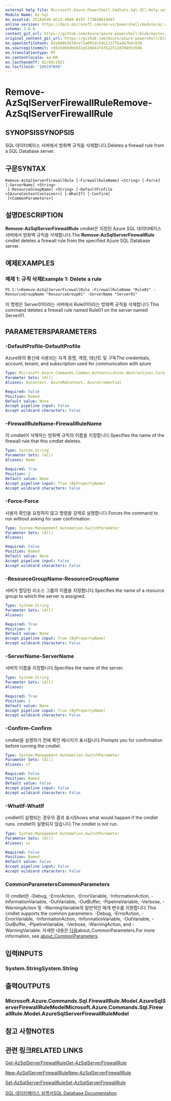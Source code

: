 ```yaml
---
external help file: Microsoft.Azure.PowerShell.Cmdlets.Sql.dll-Help.xml
Module Name: Az.Sql
ms.assetid: 251A4546-AC23-4880-B197-773B1B814607
online version: https://docs.microsoft.com/en-us/powershell/module/az.sql/remove-azsqlserverfirewallrule
schema: 2.0.0
content_git_url: https://github.com/Azure/azure-powershell/blob/master/src/Sql/Sql/help/Remove-AzSqlServerFirewallRule.md
original_content_git_url: https://github.com/Azure/azure-powershell/blob/master/src/Sql/Sql/help/Remove-AzSqlServerFirewallRule.md
ms.openlocfilehash: 83a68863b3dce71a091dc5de11377bade7bdc638
ms.sourcegitcommit: c05d3d669b5631e526841f47b22513d78495350b
ms.translationtype: MT
ms.contentlocale: ko-KR
ms.lasthandoff: 02/09/2021
ms.locfileid: "100197668"
---
```

# <span data-ttu-id="a84e6-101">Remove-AzSqlServerFirewallRule</span><span class="sxs-lookup"><span data-stu-id="a84e6-101">Remove-AzSqlServerFirewallRule</span></span>

## <span data-ttu-id="a84e6-102">SYNOPSIS</span><span class="sxs-lookup"><span data-stu-id="a84e6-102">SYNOPSIS</span></span>
<span data-ttu-id="a84e6-103">SQL 데이터베이스 서버에서 방화벽 규칙을 삭제합니다.</span><span class="sxs-lookup"><span data-stu-id="a84e6-103">Deletes a firewall rule from a SQL Database server.</span></span>

## <span data-ttu-id="a84e6-104">구문</span><span class="sxs-lookup"><span data-stu-id="a84e6-104">SYNTAX</span></span>

```
Remove-AzSqlServerFirewallRule [-FirewallRuleName] <String> [-Force] [-ServerName] <String>
 [-ResourceGroupName] <String> [-DefaultProfile <IAzureContextContainer>] [-WhatIf] [-Confirm]
 [<CommonParameters>]
```

## <span data-ttu-id="a84e6-105">설명</span><span class="sxs-lookup"><span data-stu-id="a84e6-105">DESCRIPTION</span></span>
<span data-ttu-id="a84e6-106">**Remove-AzSqlServerFirewallRule** cmdlet은 지정된 Azure SQL 데이터베이스 서버에서 방화벽 규칙을 삭제합니다.</span><span class="sxs-lookup"><span data-stu-id="a84e6-106">The **Remove-AzSqlServerFirewallRule** cmdlet deletes a firewall rule from the specified Azure SQL Database server.</span></span>

## <span data-ttu-id="a84e6-107">예제</span><span class="sxs-lookup"><span data-stu-id="a84e6-107">EXAMPLES</span></span>

### <span data-ttu-id="a84e6-108">예제 1: 규칙 삭제</span><span class="sxs-lookup"><span data-stu-id="a84e6-108">Example 1: Delete a rule</span></span>
```
PS C:\>Remove-AzSqlServerFirewallRule -FirewallRuleName "Rule01" -ResourceGroupName "ResourceGroup01" -ServerName "Server01"
```

<span data-ttu-id="a84e6-109">이 명령은 Server01이라는 서버에서 Rule01이라는 방화벽 규칙을 삭제합니다.</span><span class="sxs-lookup"><span data-stu-id="a84e6-109">This command deletes a firewall rule named Rule01 on the server named Server01.</span></span>

## <span data-ttu-id="a84e6-110">PARAMETERS</span><span class="sxs-lookup"><span data-stu-id="a84e6-110">PARAMETERS</span></span>

### <span data-ttu-id="a84e6-111">-DefaultProfile</span><span class="sxs-lookup"><span data-stu-id="a84e6-111">-DefaultProfile</span></span>
<span data-ttu-id="a84e6-112">Azure와의 통신에 사용되는 자격 증명, 계정, 테넌트 및 구독</span><span class="sxs-lookup"><span data-stu-id="a84e6-112">The credentials, account, tenant, and subscription used for communication with azure</span></span>

```yaml
Type: Microsoft.Azure.Commands.Common.Authentication.Abstractions.Core.IAzureContextContainer
Parameter Sets: (All)
Aliases: AzContext, AzureRmContext, AzureCredential

Required: False
Position: Named
Default value: None
Accept pipeline input: False
Accept wildcard characters: False
```

### <span data-ttu-id="a84e6-113">-FirewallRuleName</span><span class="sxs-lookup"><span data-stu-id="a84e6-113">-FirewallRuleName</span></span>
<span data-ttu-id="a84e6-114">이 cmdlet이 삭제하는 방화벽 규칙의 이름을 지정합니다.</span><span class="sxs-lookup"><span data-stu-id="a84e6-114">Specifies the name of the firewall rule that this cmdlet deletes.</span></span>

```yaml
Type: System.String
Parameter Sets: (All)
Aliases: Name

Required: True
Position: 2
Default value: None
Accept pipeline input: True (ByPropertyName)
Accept wildcard characters: False
```

### <span data-ttu-id="a84e6-115">-Force</span><span class="sxs-lookup"><span data-stu-id="a84e6-115">-Force</span></span>
<span data-ttu-id="a84e6-116">사용자 확인을 요청하지 않고 명령을 강제로 실행합니다.</span><span class="sxs-lookup"><span data-stu-id="a84e6-116">Forces the command to run without asking for user confirmation.</span></span>

```yaml
Type: System.Management.Automation.SwitchParameter
Parameter Sets: (All)
Aliases:

Required: False
Position: Named
Default value: None
Accept pipeline input: False
Accept wildcard characters: False
```

### <span data-ttu-id="a84e6-117">-ResourceGroupName</span><span class="sxs-lookup"><span data-stu-id="a84e6-117">-ResourceGroupName</span></span>
<span data-ttu-id="a84e6-118">서버가 할당된 리소스 그룹의 이름을 지정합니다.</span><span class="sxs-lookup"><span data-stu-id="a84e6-118">Specifies the name of a resource group to which the server is assigned.</span></span>

```yaml
Type: System.String
Parameter Sets: (All)
Aliases:

Required: True
Position: 0
Default value: None
Accept pipeline input: True (ByPropertyName)
Accept wildcard characters: False
```

### <span data-ttu-id="a84e6-119">-ServerName</span><span class="sxs-lookup"><span data-stu-id="a84e6-119">-ServerName</span></span>
<span data-ttu-id="a84e6-120">서버의 이름을 지정합니다.</span><span class="sxs-lookup"><span data-stu-id="a84e6-120">Specifies the name of the server.</span></span>

```yaml
Type: System.String
Parameter Sets: (All)
Aliases:

Required: True
Position: 1
Default value: None
Accept pipeline input: True (ByPropertyName)
Accept wildcard characters: False
```

### <span data-ttu-id="a84e6-121">-Confirm</span><span class="sxs-lookup"><span data-stu-id="a84e6-121">-Confirm</span></span>
<span data-ttu-id="a84e6-122">cmdlet을 실행하기 전에 확인 메시지가 표시됩니다.</span><span class="sxs-lookup"><span data-stu-id="a84e6-122">Prompts you for confirmation before running the cmdlet.</span></span>

```yaml
Type: System.Management.Automation.SwitchParameter
Parameter Sets: (All)
Aliases: cf

Required: False
Position: Named
Default value: False
Accept pipeline input: False
Accept wildcard characters: False
```

### <span data-ttu-id="a84e6-123">-WhatIf</span><span class="sxs-lookup"><span data-stu-id="a84e6-123">-WhatIf</span></span>
<span data-ttu-id="a84e6-124">cmdlet이 실행되는 경우의 결과 표시</span><span class="sxs-lookup"><span data-stu-id="a84e6-124">Shows what would happen if the cmdlet runs.</span></span>
<span data-ttu-id="a84e6-125">cmdlet이 실행되지 않습니다.</span><span class="sxs-lookup"><span data-stu-id="a84e6-125">The cmdlet is not run.</span></span>

```yaml
Type: System.Management.Automation.SwitchParameter
Parameter Sets: (All)
Aliases: wi

Required: False
Position: Named
Default value: False
Accept pipeline input: False
Accept wildcard characters: False
```

### <span data-ttu-id="a84e6-126">CommonParameters</span><span class="sxs-lookup"><span data-stu-id="a84e6-126">CommonParameters</span></span>
<span data-ttu-id="a84e6-127">이 cmdlet은 -Debug, -ErrorAction, -ErrorVariable, -InformationAction, -InformationVariable, -OutVariable, -OutBuffer, -PipelineVariable, -Verbose, -WarningAction 및 -WarningVariable의 일반적인 매개 변수를 지원합니다.</span><span class="sxs-lookup"><span data-stu-id="a84e6-127">This cmdlet supports the common parameters: -Debug, -ErrorAction, -ErrorVariable, -InformationAction, -InformationVariable, -OutVariable, -OutBuffer, -PipelineVariable, -Verbose, -WarningAction, and -WarningVariable.</span></span> <span data-ttu-id="a84e6-128">자세한 내용은 [다음](http://go.microsoft.com/fwlink/?LinkID=113216)about_CommonParameters.</span><span class="sxs-lookup"><span data-stu-id="a84e6-128">For more information, see [about_CommonParameters](http://go.microsoft.com/fwlink/?LinkID=113216).</span></span>

## <span data-ttu-id="a84e6-129">입력</span><span class="sxs-lookup"><span data-stu-id="a84e6-129">INPUTS</span></span>

### <span data-ttu-id="a84e6-130">System.String</span><span class="sxs-lookup"><span data-stu-id="a84e6-130">System.String</span></span>

## <span data-ttu-id="a84e6-131">출력</span><span class="sxs-lookup"><span data-stu-id="a84e6-131">OUTPUTS</span></span>

### <span data-ttu-id="a84e6-132">Microsoft.Azure.Commands.Sql.FirewallRule.Model.AzureSqlServerFirewallRuleModel</span><span class="sxs-lookup"><span data-stu-id="a84e6-132">Microsoft.Azure.Commands.Sql.FirewallRule.Model.AzureSqlServerFirewallRuleModel</span></span>

## <span data-ttu-id="a84e6-133">참고 사항</span><span class="sxs-lookup"><span data-stu-id="a84e6-133">NOTES</span></span>

## <span data-ttu-id="a84e6-134">관련 링크</span><span class="sxs-lookup"><span data-stu-id="a84e6-134">RELATED LINKS</span></span>

[<span data-ttu-id="a84e6-135">Get-AzSqlServerFirewallRule</span><span class="sxs-lookup"><span data-stu-id="a84e6-135">Get-AzSqlServerFirewallRule</span></span>](./Get-AzSqlServerFirewallRule.md)

[<span data-ttu-id="a84e6-136">New-AzSqlServerFirewallRule</span><span class="sxs-lookup"><span data-stu-id="a84e6-136">New-AzSqlServerFirewallRule</span></span>](./New-AzSqlServerFirewallRule.md)

[<span data-ttu-id="a84e6-137">Set-AzSqlServerFirewallRule</span><span class="sxs-lookup"><span data-stu-id="a84e6-137">Set-AzSqlServerFirewallRule</span></span>](./Set-AzSqlServerFirewallRule.md)

[<span data-ttu-id="a84e6-138">SQL 데이터베이스 설명서</span><span class="sxs-lookup"><span data-stu-id="a84e6-138">SQL Database Documentation</span></span>](https://docs.microsoft.com/azure/sql-database/)



